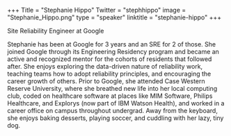 +++
Title = "Stephanie Hippo"
Twitter = "stephhippo"
image = "Stephanie_Hippo.png"
type = "speaker"
linktitle = "stephanie-hippo"
+++

Site Reliability Engineer at Google

Stephanie has been at Google for 3 years and an SRE for 2 of those. She joined Google through its Engineering Residency program and became an active and recognized mentor for the cohorts of residents that followed after. She enjoys exploring the data-driven nature of reliability work, teaching teams how to adopt reliability principles, and encouraging the career growth of others. Prior to Google, she attended Case Western Reserve University, where she breathed new life into her local computing club, coded on healthcare software at places like MIM Software, Philips Healthcare, and Explorys (now part of IBM Watson Health), and worked in a career office on campus throughout undergrad. Away from the keyboard, she enjoys baking desserts, playing soccer, and cuddling with her lazy, tiny dog.
